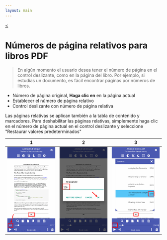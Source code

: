 ```yaml
---
layout: main
---
```

[<](/wiki/faq/es)

# Números de página relativos para libros PDF

> En algún momento el usuario desea tener el número de página en el control deslizante, como en la página del libro.
Por ejemplo, si estudias un documento, es fácil encontrar páginas por números de libros.

* Número de página original, __Haga clic en__ en la página actual
* Establecer el número de página relativo
* Control deslizante con número de página relativa

Las páginas relativas se aplican también a la tabla de contenido y marcadores.
Para deshabilitar las páginas relativas, simplemente haga clic en el número de página actual en el control deslizante y seleccione &quot;Restaurar valores predeterminados&quot;

|1|2|3|
|-|-|-|
|![](1.png)|![](2.png)|![](3.png)|
